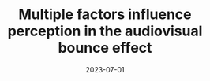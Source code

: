 ---
title: "Multiple factors influence perception in the audiovisual bounce effect"
project_id: 
date: 2023-07-01
conference_id: "OHBM_2023"
presenters:
   - isabel_gephart
   - tyler_morgan
   - javier_gonzalez-castillo
   - daniel_handwerker
   - peter_bandettini
summary: ""
file: /assets/presentations/OHBM2023_Gephart.pdf
filename: OHBM2023_Gephart.pdf
layout: presentation
---